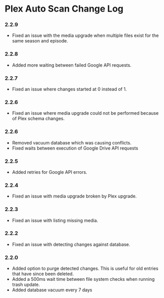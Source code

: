 # Plex Auto Scan Change Log
### 2.2.9
- Fixed an issue with the media upgrade when multiple files exist for the same season and episode.

### 2.2.8
- Added more waiting between failed Google API requests.

### 2.2.7
- Fixed an issue where changes started at 0 instead of 1.

### 2.2.6
- Fixed an issue where media upgrade could not be performed because of Plex schema changes.

### 2.2.6
- Removed vacuum database which was causing conflicts.
- Fixed waits between execution of Google Drive API requests

### 2.2.5
- Added retries for Google API errors.

### 2.2.4
- Fixed an issue with media upgrade broken by Plex upgrade.

### 2.2.3
- Fixed an issue with listing missing media.

### 2.2.2
- Fixed an issue with detecting changes against database.

### 2.2.0
- Added option to purge detected changes. This is useful for old entries that have since been deleted.
- Added a 500ms wait time between file system checks when running trash update.
- Added database vacuum every 7 days